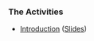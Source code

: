 ### The Activities

* [Introduction](http://nbviewer.ipython.org/github/cpjobling/EG-247-Resources/blob/master/introduction/Introduction.ipynb) ([Slides](#))
